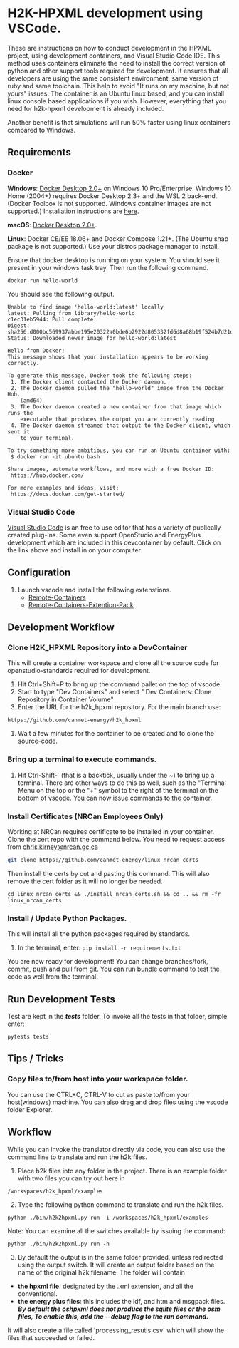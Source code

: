 # H2K-HPXML development using VSCode. 

These are instructions on how to conduct development in the HPXML project, using development containers, and Visual Studio Code IDE. This method uses containers eliminate the need to install the correct version of python and other support tools required for development. It ensures that all developers are using the same consistent environment, same version of ruby and same toolchain. This help to avoid "It runs on my machine, but not yours" issues. The container is an Ubuntu linux based, and you can install linux console based applications if you wish. However, everything that you need for h2k-hpxml development is already included. 

Another benefit is that simulations will run 50% faster using linux containers compared to Windows.


## Requirements
### Docker

**Windows**: [Docker Desktop 2.0+](https://www.docker.com/products/docker-desktop/) on Windows 10 Pro/Enterprise. Windows 10 Home (2004+) requires Docker Desktop 2.3+ and the WSL 2 back-end. (Docker Toolbox is not supported. Windows container images are not supported.) Installation instructions are [here](./docker_windows_install.md).

**macOS**: [Docker Desktop 2.0+](https://www.docker.com/products/docker-desktop/).

**Linux**: Docker CE/EE 18.06+ and Docker Compose 1.21+. (The Ubuntu snap package is not supported.) Use your distros package manager to install.



Ensure that docker desktop is running on your system.  You should see it present in your windows task tray.  Then run the following command. 

```
docker run hello-world
```

You should see the following output.

```
Unable to find image 'hello-world:latest' locally
latest: Pulling from library/hello-world
c1ec31eb5944: Pull complete
Digest: sha256:d000bc569937abbe195e20322a0bde6b2922d805332fd6d8a68b19f524b7d21d
Status: Downloaded newer image for hello-world:latest

Hello from Docker!
This message shows that your installation appears to be working correctly.

To generate this message, Docker took the following steps:
 1. The Docker client contacted the Docker daemon.
 2. The Docker daemon pulled the "hello-world" image from the Docker Hub.
    (amd64)
 3. The Docker daemon created a new container from that image which runs the
    executable that produces the output you are currently reading.
 4. The Docker daemon streamed that output to the Docker client, which sent it
    to your terminal.

To try something more ambitious, you can run an Ubuntu container with:
 $ docker run -it ubuntu bash

Share images, automate workflows, and more with a free Docker ID:
 https://hub.docker.com/

For more examples and ideas, visit:
 https://docs.docker.com/get-started/
```

### Visual Studio Code
[Visual Studio Code](https://code.visualstudio.com/) is an free to use editor that has a variety of publically created plug-ins. Some even support OpenStudio and EnergyPlus development which are included in this devcontainer by default. Click on the link above and install in on your computer. 
## Configuration
1. Launch vscode and install the following extenstions. 
    * [Remote-Containers](https://marketplace.visualstudio.com/items?itemName=ms-vscode-remote.remote-containers)
    * [Remote-Containers-Extention-Pack](https://marketplace.visualstudio.com/items?itemName=ms-vscode-remote.vscode-remote-extensionpack)

## Development Workflow

### Clone H2K_HPXML Repository into a DevContainer
This will create a container workspace and clone all the source code for openstudio-standards required for development.  
1. Hit Ctrl+Shift+P to bring up the command pallet on the top of vscode. 
1. Start to type "Dev Containers" and select " Dev Containers: Clone Repository in Container Volume" 
1. Enter the URL for the h2k_hpxml repository. For the main branch use:
``` 
https://github.com/canmet-energy/h2k_hpxml 
```
1. Wait a few minutes for the container to be created and to clone the source-code.

### Bring up a terminal to execute commands. 
1. Hit Ctrl-Shift-`  (that is a backtick, usually under the ~) to bring up a terminal. There are other ways to do this as well, such as the "Terminal Menu on the top or the "+" symbol to the right of the terminal on the bottom of vscode. You can now issue commands to the container.  

### Install Certificates (NRCan Employees Only)
Working at NRCan requires certificate to be installed in your container. Clone the cert repo with the command below. You need to request access from chris.kirney@nrcan.gc.ca 
```sh
git clone https://github.com/canmet-energy/linux_nrcan_certs
```
Then install the certs by cut and pasting this command. This will also remove the cert folder as it will no longer be needed. 
```ssh 
cd linux_nrcan_certs && ./install_nrcan_certs.sh && cd .. && rm -fr linux_nrcan_certs
```

### Install / Update Python Packages. 
This will install all the python packages required by standards. 
1. In the terminal, enter:
``
pip install -r requirements.txt
``


You are now ready for development! You can change branches/fork, commit, push and pull from git. You can run bundle command to test the code as well from the terminal.

## Run Development Tests
Test are kept in the ***tests*** folder. To invoke all the tests in that folder, simple enter: 

```
pytests tests
```


## Tips / Tricks
### Copy files to/from host into your workspace folder. 
You can use the CTRL+C, CTRL-V to cut as paste to/from your host(windows) machine. You can also drag and drop files using the vscode folder Explorer.

## Workflow
While you can invoke the translator directly via code, you can also use the command line to translate and run the h2k files. 

1. Place h2k files into any folder in the project. There is an example folder with two files you can try out here in 
```
/workspaces/h2k_hpxml/examples
```
2. Type the following python command to translate and run the h2k files. 
```
python ./bin/h2k2hpxml.py run -i /workspaces/h2k_hpxml/examples
```
Note: You can examine all the switches available by issuing the command: 
```
python ./bin/h2k2hpxml.py run -h
``` 

3.  By default the output is in the same folder provided, unless redirected using the output switch. It will create an output folder based on the name of the original h2k filename. The folder will contain
 * **the hpxml file**: designated by the .xml extension, and all the conventional. 
 * **the energy plus files**: this includes the idf, and htm and msgpack files.  ***By default the oshpxml does not produce the sqlite files or the osm files, To enable this, add the --debug flag to the run command.***

 It will also create a file called 'processing_resutls.csv' which will show the files that succeeded or failed.








